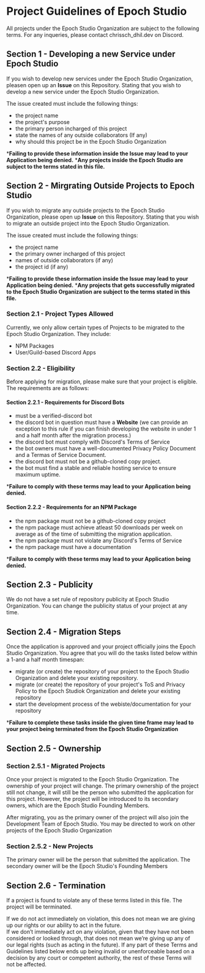 # Project Guidelines of Epoch Studio
All projects under the Epoch Studio Organization are subject to the following terms. 
For any inqueries, please contact chrissch_dhil.dev on Discord.

## Section 1 - Developing a new Service under Epoch Studio
If you wish to develop new services under the Epoch Studio Organization, pleasen open up an **Issue** on this Repository. 
Stating that you wish to develop a new service under the Epoch Studio Organization.

The issue created must include the following things:
- the project name
- the project's purpose
- the primary person incharged of this project
- state the names of any outside collaborators (If any)
- why should this project be in the Epoch Studio Organization

***Failing to provide these information inside the Issue may lead to your Application being denied.**
***Any projects inside the Epoch Studio are subject to the terms stated in this file.**

## Section 2 - Mirgrating Outside Projects to Epoch Studio
If you wish to migrate any outside projects to the Epoch Studio Organization, please open up **Issue** on this Repository.
Stating that you wish to migrate an outside project into the Epoch Studio Organization.

The issue created must include the following things:
- the project name
- the primary owner incharged of this project
- names of outside collaborators (if any)
- the project id (if any)

***Failing to provide these information inside the Issue may lead to your Application being denied.**
***Any projects that gets successfully migrated to the Epoch Studio Organization are subject to the terms stated in this file.**

### Section 2.1 - Project Types Allowed
Currently, we only allow certain types of Projects to be migrated to the Epoch Studio Organization. They include:
- NPM Packages
- User/Guild-based Discord Apps

### Section 2.2 - Eligibility
Before applying for migration, please make sure that your project is eligible. The requirements are as follows:

#### Section 2.2.1 - Requirements for Discord Bots
- must be a verified-discord bot
- the discord bot in question must have a **Website** (we can provide an exception to this rule if you can finish developing the website in under 1 and a half month after the migration process.)
- the discord bot must comply with Discord's Terms of Service
- the bot owners must have a well-documented Privacy Policy Document and a Termas of Service Document.
- the discord bot must not be a github-cloned copy project.
- the bot must find a stable and reliable hosting service to ensure maximum uptime.

***Failure to comply with these terms may lead to your Application being denied.**

#### Section 2.2.2 - Requirements for an NPM Package
- the npm package must not be a github-cloned copy project
- the npm package must achieve atleast 50 downloads per week on average as of the time of submitting the migration application.
- the npm package must not violate any Discord's Terms of Service
- the npm package must have a documentation

***Failure to comply with these terms may lead to your Application being denied.**

## Section 2.3 - Publicity
We do not have a set rule of repository publicity at Epoch Studio Organization. You can change the publicity status of your project at any time.

## Section 2.4 - Migration Steps
Once the application is approved and your project officially joins the Epoch Studio Organization. You agree that you will do the tasks listed below within a 1-and a half month timespan:
- migrate (or create) the repository of your project to the Epoch Studio Organization and delete your existing repository.
- migrate (or create) the repository of your project's ToS and Privacy Policy to the Epoch Studiok Organization and delete your existing repository
- start the development process of the webiste/documentation for your repository

***Failure to complete these tasks inside the given time frame may lead to your project being terminated from the Epoch Studio Organization**

## Section 2.5 - Ownership

### Section 2.5.1 - Migrated Projects
Once your project is migrated to the Epoch Studio Organization. The ownership of your project will change.
The primary ownership of the project still not change, it will still be the person who submitted the application for this project.
However, the project will be introduced to its secondary owners, which are the Epoch Studio Founding Members.

After migrating, you as the primary owner of the project will also join the Development Team of Epoch Studio.
You may be directed to work on other projects of the Epoch Studio Organization

### Section 2.5.2 - New Projects
The primary owner will be the person that submitted the application.
The secondary owner will be the Epoch Studio's Founding Members

## Section 2.6 - Termination
If a project is found to violate any of these terms listed in this file. The project will be terminated.

If we do not act immediately on violation, this does not mean we are giving up our rights or our ability to act in the future.\
If we don’t immediately act on any violation, given that they have not been considered or looked through, that does not mean we’re giving up any of our legal rights (such as acting in the future). If any part of these Terms and Guidelines listed below ends up being invalid or unenforceable based on a decision by any court or competent authority, the rest of these Terms will not be affected.
